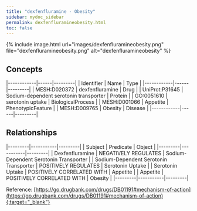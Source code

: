 ```yaml
---
title: "dexfenfluramine - Obesity"
sidebar: mydoc_sidebar
permalink: dexfenfluramineobesity.html
toc: false 
---
```


{% include image.html url="images/dexfenfluramineobesity.png" file="dexfenfluramineobesity.png" alt="dexfenfluramineobesity" %}

## Concepts

|------------|------|---------|
| Identifier | Name | Type    |
|------------|------|---------|
| MESH:D020372 | dexfenfluramine | Drug |
| UniProt:P31645 | Sodium-dependent serotonin transporter | Protein |
| GO:0051610 | serotonin uptake | BiologicalProcess |
| MESH:D001066 | Appetite | PhenotypicFeature |
| MESH:D009765 | Obesity | Disease |
|------------|------|---------|

## Relationships

|---------|-----------|---------|
| Subject | Predicate | Object  |
|---------|-----------|---------|
| Dexfenfluramine | NEGATIVELY REGULATES | Sodium-Dependent Serotonin Transporter |
| Sodium-Dependent Serotonin Transporter | POSITIVELY REGULATES | Serotonin Uptake |
| Serotonin Uptake | POSITIVELY CORRELATED WITH | Appetite |
| Appetite | POSITIVELY CORRELATED WITH | Obesity |
|---------|-----------|---------|

Reference: [https://go.drugbank.com/drugs/DB01191#mechanism-of-action](https://go.drugbank.com/drugs/DB01191#mechanism-of-action){:target="_blank"}